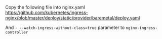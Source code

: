 
Copy the following file into nginx.yaml
https://github.com/kubernetes/ingress-nginx/blob/master/deploy/static/provider/baremetal/deploy.yaml

And `- --watch-ingress-without-class=true` parameter to `nginx-ingress-controller`
